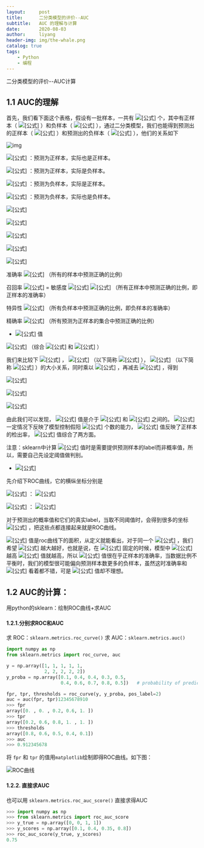 ```yaml
---
layout:     post
title:      二分类模型的评价--AUC
subtitle:   AUC 的理解与计算
date:       2020-08-03
author:     liyang
header-img: img/the-whale.png
catalog: true
tags:
    - Python
    - 编程
---
```


二分类模型的评价--AUC计算

## 1.1 AUC的理解

首先，我们看下面这个表格，假设有一批样本，一共有 ![[公式]](https://www.zhihu.com/equation?tex=ALL) 个，其中有正样本（ ![[公式]](https://www.zhihu.com/equation?tex=P) ）和负样本（ ![[公式]](https://www.zhihu.com/equation?tex=N) ），通过二分类模型，我们也能得到预测出的正样本（ ![[公式]](https://www.zhihu.com/equation?tex=P%5E%7B%27%7D) ）和预测出的负样本（ ![[公式]](https://www.zhihu.com/equation?tex=N%5E%7B%27%7D) ），他们的关系如下

![img](https://pic3.zhimg.com/80/v2-b3d25b7cd2053d8e2fafd8c3c8da3a4f_1440w.jpg)

![[公式]](https://www.zhihu.com/equation?tex=TP) ：预测为正样本，实际也是正样本。

![[公式]](https://www.zhihu.com/equation?tex=FP) ：预测为正样本，实际是负样本。

![[公式]](https://www.zhihu.com/equation?tex=FN) ：预测为负样本，实际是正样本。

![[公式]](https://www.zhihu.com/equation?tex=TN) ：预测为负样本，实际也是负样本。

![[公式]](https://www.zhihu.com/equation?tex=ALL+%3D+P+%2B+N+%3D+P%27+%2B+N%27)

![[公式]](https://www.zhihu.com/equation?tex=P+%3D+TP+%2B+FN)

![[公式]](https://www.zhihu.com/equation?tex=N+%3D+FP+%2B+TN)

![[公式]](https://www.zhihu.com/equation?tex=P%27+%3D+TP+%2B+FP)

![[公式]](https://www.zhihu.com/equation?tex=N%27+%3D+FN+%2B+TN)

准确率 ![[公式]](https://www.zhihu.com/equation?tex=Acc+%3D+%5Cfrac%7BTP+%2B+TN%7D%7BALL%7D) （所有的样本中预测正确的比例）

召回率 ![[公式]](https://www.zhihu.com/equation?tex=Recall) = 敏感度 ![[公式]](https://www.zhihu.com/equation?tex=Sensitive) ![[公式]](https://www.zhihu.com/equation?tex=%3D+%5Cfrac%7BTP%7D%7BP%7D+%3D+%5Cfrac%7BTP%7D%7BTP+%2B+FN%7D) （所有正样本中预测正确的比例，即正样本的准确率）

特异性 ![[公式]](https://www.zhihu.com/equation?tex=Specificity+%3D+%5Cfrac%7BTN%7D%7BN%7D+%3D+%5Cfrac%7BTN%7D%7BFP+%2B+TN%7D) （所有负样本中预测正确的比例，即负样本的准确率）

精确率 ![[公式]](https://www.zhihu.com/equation?tex=Precision+%3D+%5Cfrac%7BTP%7D%7BP%5E%7B%27%7D%7D+%3D+%5Cfrac%7BTP%7D%7BTP+%2B+FP%7D) （所有预测为正样本的集合中预测正确的比例）

- ![[公式]](https://www.zhihu.com/equation?tex=F1) 值

![[公式]](https://www.zhihu.com/equation?tex=F1+%3D+%5Cfrac%7B2+%2A+Precision+%2A+Recall%7D%7BPrecision+%2B+Recall%7D) （综合 ![[公式]](https://www.zhihu.com/equation?tex=Precision) 和 ![[公式]](https://www.zhihu.com/equation?tex=Recall) ）

我们来比较下 ![[公式]](https://www.zhihu.com/equation?tex=F1) ， ![[公式]](https://www.zhihu.com/equation?tex=Precision) （以下简称 ![[公式]](https://www.zhihu.com/equation?tex=p) ）， ![[公式]](https://www.zhihu.com/equation?tex=Recall) （以下简称 ![[公式]](https://www.zhihu.com/equation?tex=r) ）的大小关系，同时乘以 ![[公式]](https://www.zhihu.com/equation?tex=p%2Br) ，再减去 ![[公式]](https://www.zhihu.com/equation?tex=p%2Ar) ，得到

![[公式]](https://www.zhihu.com/equation?tex=F1+%E2%86%92+2%2Ap%2Ar+%E2%86%92+p%2Ar)

![[公式]](https://www.zhihu.com/equation?tex=p+%E2%86%92+p%28p%2Br%29+%E2%86%92+p%2Ap)

![[公式]](https://www.zhihu.com/equation?tex=r+%E2%86%92+r%28p%2Br%29+%E2%86%92+r%2Ar)

由此我们可以发现， ![[公式]](https://www.zhihu.com/equation?tex=F1) 值是介于 ![[公式]](https://www.zhihu.com/equation?tex=p) 和 ![[公式]](https://www.zhihu.com/equation?tex=r) 之间的。 ![[公式]](https://www.zhihu.com/equation?tex=Precision) 一定情况下反映了模型控制假阳 ![[公式]](https://www.zhihu.com/equation?tex=FP) 个数的能力， ![[公式]](https://www.zhihu.com/equation?tex=Recall) 值反映了正样本的检出率， ![[公式]](https://www.zhihu.com/equation?tex=F1) 值综合了两方面。

注意：sklearn中计算 ![[公式]](https://www.zhihu.com/equation?tex=F1) 值时是需要提供预测样本的label而非概率值，所以，需要自己先设定阈值做判别。

- ![[公式]](https://www.zhihu.com/equation?tex=AUC)

先介绍下ROC曲线，它的横纵坐标分别是

![[公式]](https://www.zhihu.com/equation?tex=x) ： ![[公式]](https://www.zhihu.com/equation?tex=1+-+Specificity+%3D+%5Cfrac%7BFP%7D%7BFP+%2B+TN%7D+%3D+%5Cfrac%7BFP%7D%7BN%7D)

![[公式]](https://www.zhihu.com/equation?tex=y) ： ![[公式]](https://www.zhihu.com/equation?tex=Sensitive+%3D+%5Cfrac%7BTP%7D%7BP%7D)

对于预测出的概率值和它们的真实label，当取不同阈值时，会得到很多的坐标 ![[公式]](https://www.zhihu.com/equation?tex=%28x%2C+y%29) ，把这些点都连接起来就是ROC曲线。

![[公式]](https://www.zhihu.com/equation?tex=AUC) 值是roc曲线下的面积，从定义就能看出，对于同一个 ![[公式]](https://www.zhihu.com/equation?tex=x) ，我们希望 ![[公式]](https://www.zhihu.com/equation?tex=y) 越大越好，也就是说，在 ![[公式]](https://www.zhihu.com/equation?tex=FP) 固定的时候，模型中 ![[公式]](https://www.zhihu.com/equation?tex=TP) 越高 ![[公式]](https://www.zhihu.com/equation?tex=AUC) 值就越高，所以 ![[公式]](https://www.zhihu.com/equation?tex=AUC) 值很在乎正样本的准确率，当数据比例不平衡时，我们的模型很可能偏向预测样本数更多的负样本，虽然这时准确率和 ![[公式]](https://www.zhihu.com/equation?tex=LogLoss) 看着都不错，可是 ![[公式]](https://www.zhihu.com/equation?tex=AUC) 值却不理想。

## 1.2 AUC的计算：

用python的sklearn：绘制ROC曲线+求AUC

#### 1.2.1.分别求ROC和AUC

求 ROC：`sklearn.metrics.roc_curve()`
求 AUC：`sklearn.metrics.auc()`

```python
import numpy as np
from sklearn.metrics import roc_curve, auc

y = np.array([1, 1, 1, 1, 1,
              2, 2, 2, 2, 2])
y_proba = np.array([0.1, 0.4, 0.4, 0.3, 0.5,
                    0.4, 0.6, 0.7, 0.8, 0.5])   # probability of prediction as positive

fpr, tpr, thresholds = roc_curve(y, y_proba, pos_label=2)
auc = auc(fpr, tpr)12345678910
>>> fpr
array([0. , 0. , 0.2, 0.6, 1. ])
>>> tpr
array([0.2, 0.6, 0.8, 1. , 1. ])
>>> thresholds
array([0.8, 0.6, 0.5, 0.4, 0.1])
>>> auc
>>> 0.912345678
```

将 `fpr` 和 `tpr` 的值用`matplotlib`绘制即得ROC曲线。如下图：

![ROC曲线](https://img-blog.csdn.net/20180816014131952?watermark/2/text/aHR0cHM6Ly9ibG9nLmNzZG4ubmV0L3FxXzIwMDExNjA3/font/5a6L5L2T/fontsize/400/fill/I0JBQkFCMA==/dissolve/70)



#### 1.2.2. 直接求AUC

也可以用 `sklearn.metrics.roc_auc_score()` 直接求得AUC

```python
>>> import numpy as np
>>> from sklearn.metrics import roc_auc_score
>>> y_true = np.array([0, 0, 1, 1])
>>> y_scores = np.array([0.1, 0.4, 0.35, 0.8])
>>> roc_auc_score(y_true, y_scores)
0.75
```

